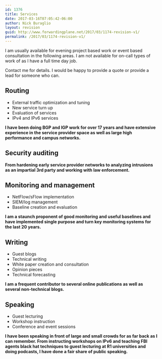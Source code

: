 ```yaml
---
id: 1376
title: Services
date: 2017-03-16T07:05:42-06:00
author: Nick Buraglio
layout: revision
guid: http://www.forwardingplane.net/2017/03/1174-revision-v1/
permalink: /2017/03/1174-revision-v1/
---
```

I am usually available for evening project based work or event based consultation in the following areas. I am not available for on-call types of work of as I have a full time day job.

Contact me for details. I would be happy to provide a quote or provide a lead for someone who can.

## Routing

  * External traffic optimization and tuning
  * New service turn up
  * Evaluation of services
  * IPv4 and IPv6 services

**I have been doing BGP and IGP work for over 17 years and have extensive experience in the service provider space as well as large high performance and campus networks.**

## Security auditing

**From hardening early service provider networks to analyzing intrusions as an impartial 3rd party and working with law enforcement.**

## Monitoring and management

  * NetFlow/sFlow implementation
  * SIEM/log management
  * Baseline creation and evaluation

**I am a staunch proponent of good monitoring and useful baselines and have implemented single purpose and turn key monitoring systems for the last 20 years.**

## Writing

  * Guest blogs
  * Technical writing
  * White paper creation and consultation
  * Opinion pieces
  * Technical forecasting

**I am a frequent contributor to several online publications as well as several non-technical blogs.**

## Speaking

  * Guest lecturing
  * Workshop instruction
  * Conference and event sessions

**I have been speaking in front of large and small crowds for as far back as I can remember. From instructing workshops on IPv6 and teaching FBI agents black hat techniques to guest lecturing at R1 universities and doing podcasts, I have done a fair share of public speaking.**

<div id='contact-form-1376'>
</div>